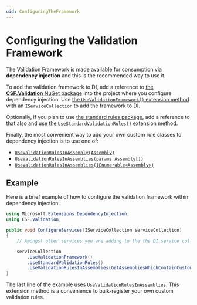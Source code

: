 ```yaml
---
uid: ConfiguringTheFramework
---
```

# Configuring the Validation Framework

The Validation Framework is made available for consumption via **dependency injection** and this is the recommended way to use it.

To add the validation framework to DI, add a reference to [the **CSF.Validation** NuGet package] into the project where you configure dependency injection. Use [the `UseValidationFramework()` extension method] with an `IServiceCollection` to add the framework to DI.

Optionally, if you plan to use [the standard rules package], add a reference to that also and use [the `UseStandardValidationRules()` extension method].

Finally, the most convenient way to add your own custom rule classes to dependency injection is to use one of:

* [`UseValidationRulesInAssembly(Assembly)`]
* [`UseValidationRulesInAssemblies(params Assembly[])`][1]
* [`UseValidationRulesInAssemblies(IEnumerable<Assembly>)`]

[the **CSF.Validation** NuGet package]:https://www.nuget.org/packages/CSF.Validation/
[the standard rules package]:https://www.nuget.org/packages/CSF.Validation.StandardRules/
[the `UseValidationFramework()` extension method]:xref:CSF.Validation.ServiceCollectionExtensions.UseValidationFramework(Microsoft.Extensions.DependencyInjection.IServiceCollection)
[the `UseStandardValidationRules()` extension method]:xref:CSF.Validation.StandardRulesServiceCollectionExtensions.UseStandardValidationRules(Microsoft.Extensions.DependencyInjection.IServiceCollection)
[`UseValidationRulesInAssembly(Assembly)`]:xref:CSF.Validation.ServiceCollectionExtensions.UseValidationRulesInAssembly(Microsoft.Extensions.DependencyInjection.IServiceCollection,System.Reflection.Assembly)
[1]:xref:CSF.Validation.ServiceCollectionExtensions.UseValidationRulesInAssemblies(Microsoft.Extensions.DependencyInjection.IServiceCollection,System.Reflection.Assembly[])
[`UseValidationRulesInAssemblies(IEnumerable<Assembly>)`]:xref:CSF.Validation.ServiceCollectionExtensions.UseValidationRulesInAssemblies(Microsoft.Extensions.DependencyInjection.IServiceCollection,System.Collections.Generic.IEnumerable{System.Reflection.Assembly})

## Example

Here is a brief example of how to configure the validation framework within dependency injection.

```csharp
using Microsoft.Extensions.DependencyInjection;
using CSF.Validation;

public void ConfigureServices(IServiceCollection serviceCollection)
{
    // Amongst other services you are adding to the the DI service collection

    serviceCollection
        .UseValidationFramework()
        .UseStandardValidationRules()
        .UseValidationRulesInAssemblies(GetAssembliesWhichContainCustomRules());
}
```

The last line of the example uses [`UseValidationRulesInAssemblies`].
This extension method is a convenience to bulk-register your own custom validation rules.

[`UseValidationRulesInAssemblies`]:xref:CSF.Validation.ServiceCollectionExtensions.UseValidationRulesInAssemblies(Microsoft.Extensions.DependencyInjection.IServiceCollection,System.Collections.Generic.IEnumerable{System.Reflection.Assembly})
